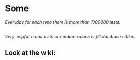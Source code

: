 # Some
###### Everyday for each type there is more than 1000000 tests.
###### Very helpful in unit tests or random values to fill database tables.

## Look at the wiki: 

